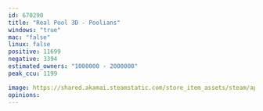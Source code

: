 ```yaml
---
id: 670290
title: "Real Pool 3D - Poolians"
windows: "true"
mac: "false"
linux: false
positive: 11699
negative: 3394
estimated_owners: "1000000 - 2000000"
peak_ccu: 1199

image: https://shared.akamai.steamstatic.com/store_item_assets/steam/apps/670290/header.jpg?t=1656026776
opinions:
---
```

